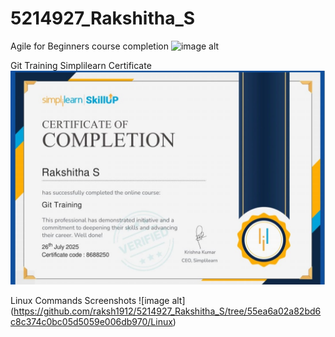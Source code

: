 # 5214927_Rakshitha_S
Agile for Beginners course completion
![image alt](https://github.com/raksh1912/5214927_Rakshitha_S/blob/81d84ef40df87afa43e7735bb7d0be92e3ca77a1/SDLC/Agile%20for%20beginners.jpeg)

Git Training Simplilearn Certificate
![image alt](https://github.com/raksh1912/5214927_Rakshitha_S/blob/555f3c5588e1c1f177ef86f089f30c2f9fc1f472/Git/Git%20Training%20Certificate.jpeg)

Linux Commands Screenshots
![image alt]
(https://github.com/raksh1912/5214927_Rakshitha_S/tree/55ea6a02a82bd6c8c374c0bc05d5059e006db970/Linux)
